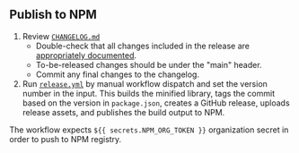 ## Publish to NPM

1. Review [`CHANGELOG.md`](../CHANGELOG.md)
   - Double-check that all changes included in the release are [appropriately documented](../CONTRIBUTING.md#changelog-conventions).
   - To-be-released changes should be under the "main" header.
   - Commit any final changes to the changelog.
2. Run [`release.yml`](https://github.com/maplibre/maplibre-gl-js/actions/workflows/release.yml) by manual workflow dispatch and set the version number in the input. This builds the minified library, tags the commit based on the version in `package.json`, creates a GitHub release, uploads release assets, and publishes the build output to NPM.

The workflow expects `${{ secrets.NPM_ORG_TOKEN }}` organization secret in order to push to NPM registry.
